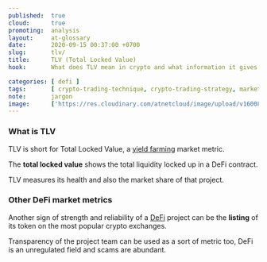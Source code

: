 ```yaml
---
published:  true
cloud:      true
promoting:  analysis
layout:     at-glossary
date:       2020-09-15 00:37:00 +0700
slug:       tlv/
title:      TLV (Total Locked Value)
hook:       What does TLV mean in crypto and what information it gives you?

categories: [ defi ]
tags:       [ crypto-trading-technique, crypto-trading-strategy, market-metrics, defi, p2p]
note:       jargon
image:      ['https://res.cloudinary.com/atnetcloud/image/upload/v1600842866/atnet/pexels-eberhard-grossgasteiger-4406598_vxxsxc.jpg']
---
```


### What is TLV

TLV is short for Total Locked Value, a [yield farming](/glossary/yield-farming/) market metric.

The **total locked value** shows the total liquidity locked up in a DeFi contract.

TLV measures its health and also the market share of that project.

### Other DeFi market metrics

Another sign of strength and reliability of a [DeFi](/glossary/defi/) project can be the **listing** of its token on the most popular crypto exchanges.

Transparency of the project team can be used as a sort of metric too, DeFi is an unregulated field and scams are abundant.
